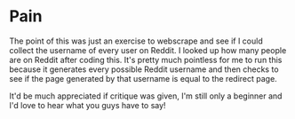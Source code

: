 # Pain
The point of this was just an exercise to webscrape and see if I could collect the username of every user on Reddit. I looked up how many people are on Reddit after coding this. It's pretty much pointless for me to run this because it generates every possible Reddit username and then checks to see if the page generated by that username is equal to the redirect page. 

It'd be much appreciated if critique was given, I'm still only a beginner and I'd love to hear what you guys have to say!
